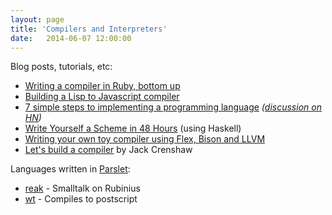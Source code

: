 ```yaml
---
layout: page
title: 'Compilers and Interpreters'
date:   2014-06-07 12:00:00
---
```


Blog posts, tutorials, etc:

* [Writing a compiler in Ruby, bottom up](http://www.hokstad.com/compiler)
* [Building a Lisp to Javascript compiler](http://honza.ca/2013/05/building-a-lisp-to-javascript-compiler)
* [7 simple steps to implementing a programming language](http://kjetilvalle.com/posts/implement-a-programming-language.html)
  _([discussion on HN](https://news.ycombinator.com/item?id=7697401))_
* [Write Yourself a Scheme in 48 Hours](https://en.wikibooks.org/wiki/Write_Yourself_a_Scheme_in_48_Hours)
  (using Haskell)
* [Writing your own toy compiler using Flex, Bison and LLVM](http://gnuu.org/2009/09/18/writing-your-own-toy-compiler/)
* [Let's build a compiler](http://compilers.iecc.com/crenshaw/) by Jack Crenshaw

Languages written in [Parslet](http://kschiess.github.io/parslet/):

* [reak](https://github.com/rkh/Reak) - Smalltalk on Rubinius
* [wt](https://github.com/kschiess/wt) - Compiles to postscript


